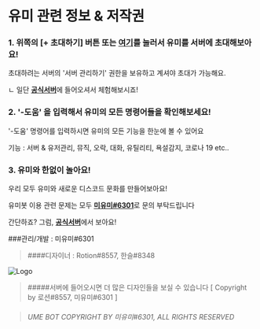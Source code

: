 # 유미 관련 정보 & 저작권

### 1. 위쪽의 **\[+ 초대하기]** 버튼 또는 [여기](https://discord.com/oauth2/authorize?client_id=813340050737725502&permissions=8&scope=bot)를 눌러서 유미를 서버에 초대해보아요!
초대하려는 서버의 '서버 관리하기' 권한을 보유하고 계셔야 초대가 가능해요.  

ㄴ 일단 [**공식서버**](https://discord.gg/zcVmKATmfu)에 들어오셔서 체험해보시죠!
### 2. '-도움' 을 입력해서 유미의 모든 명령어들을 확인해보세요!
'-도움' 명령어를 입력하시면 유미의 모든 기능을 한눈에 볼 수 있어요

기능 : 서버 & 유저관리, 뮤직, 오락, 대화, 유틸리티, 욕설감지, 코로나 19 etc..

### 3. 유미와 한없이 놀아요!
우리 모두 유미와 새로운 디스코드 문화를 만들어보아요!

유미봇 이용 관련 문제는 모두 [**미유미#6301**](https://discord.gg/zcVmKATmfu)로 문의 부탁드립니다

간단하죠? 그럼, [**공식서버**](https://discord.gg/zcVmKATmfu)에서 보아요!

###관리/개발 : 미유미#6301
>####디자이너 : Rotion#8557, 한슬#8348

![Logo](https://media.discordapp.net/attachments/831816015926001664/849154226080186388/ume2.png?width=692&height=328)
>#####서버에 들어오시면 더 많은 디자인들을 보실 수 있습니다 [ Copyright by 로션#8557, 미유미#6301 ]

>###### UME BOT COPYRIGHT BY 미유미#6301, ALL RIGHTS RESERVED
